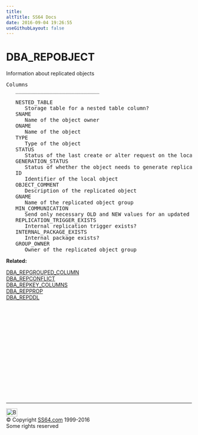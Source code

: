 ```yaml
---
title:
altTitle: SS64 Docs
date: 2016-09-04 19:26:55
useGithubLayout: false
---
```

<!-- #BeginLibraryItem "/Library/head_orad.lbi" --><!-- #EndLibraryItem --><h1>DBA_REPOBJECT </h1><p> Information about replicated objects </p> 
 
<pre>Columns
   ___________________________
 
   NESTED_TABLE
      Storage table for a nested table column?
   SNAME
      Name of the object owner
   ONAME
      Name of the object
   TYPE
      Type of the object
   STATUS
      Status of the last create or alter request on the local object
   GENERATION_STATUS
      Status of whether the object needs to generate replication packages
   ID
      Identifier of the local object
   OBJECT_COMMENT
      Description of the replicated object
   GNAME
      Name of the replicated object group
   MIN_COMMUNICATION
      Send only necessary OLD and NEW values for an updated row?
   REPLICATION_TRIGGER_EXISTS
      Internal replication trigger exists?
   INTERNAL_PACKAGE_EXISTS
      Internal package exists?
   GROUP_OWNER
      Owner of the replicated object group</pre>
<p><b>Related:</b></p>
<p><a href="DBA_REPGROUPED_COLUMN.html">DBA_REPGROUPED_COLUMN</a><br>
<a href="DBA_REPCONFLICT.html">DBA_REPCONFLICT</a><br>
<a href="DBA_REPKEY_COLUMNS.html">DBA_REPKEY_COLUMNS</a><br>
<a href="DBA_REPPROP.html">DBA_REPPROP</a><br>
<a href="DBA_REPDDL.html">DBA_REPDDL</a><br>
</p><!-- #BeginLibraryItem "/Library/foot_orad.lbi" --><p>
<!-- oracle-footer -->
<ins class="adsbygoogle" style="display:inline-block;width:300px;height:250px" data-ad-client="ca-pub-6140977852749469" data-ad-slot="4275490898"></ins>
<script>
(adsbygoogle = window.adsbygoogle || []).push({});
</script></p>
<hr>
<div id="bl" class="footer"><a href="DBA_REPOBJECT.html#"><img src="../images/top.png" width="30" height="22" alt="Back to the Top"></a></div>
<div id="br" class="footer, tagline">© Copyright <a href="http://ss64.com/">SS64.com</a> 1999-2016<br>
Some rights reserved</div>
<!-- #EndLibraryItem -->

